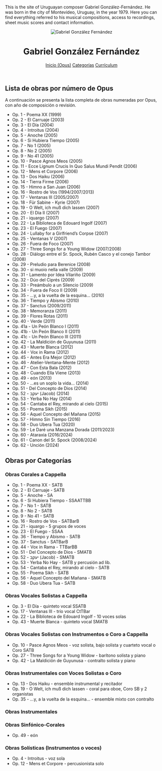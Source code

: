 
This is the site of Uruguayan composer Gabriel González-Fernández. He was born in the city of Montevideo, Uruguay, in the year 1979. Here you can find everything referred to his musical compositions, access to recordings, sheet music scores and contact information.
<!DOCTYPE html>
<html lang="es">
<head>
<meta charset="UTF-8">
<meta name="viewport" content="width=device-width, initial-scale=1.0">
<title>Gabriel González Fernández - Sitio Oficial</title>
<link rel="stylesheet" href="estilos.css">
</head>
<body>

<header>
<img src="foto_miniatura.jpg" alt="Gabriel González Fernández">
<h1>Gabriel González Fernández</h1>
<nav>
<a href="#inicio">Inicio (Opus)</a>
<a href="#categorias">Categorías</a>
<a href="#cv">Currículum</a>
</nav>
</header>

<main>

<section id="inicio">
<h2>Lista de obras por número de Opus</h2>
<p>A continuación se presenta la lista completa de obras numeradas por Opus, con año de composición o revisión.</p>
<ul>
<li>Op. 1 - Poema XX (1999)</li>
<li>Op. 2 - El Carruaje (2003)</li>
<li>Op. 3 - El Día (2004)</li>
<li>Op. 4 - Introitus (2004)</li>
<li>Op. 5 - Anoche (2005)</li>
<li>Op. 6 - Si Hubiera Tiempo (2005)</li>
<li>Op. 7 - No 1 (2005)</li>
<li>Op. 8 - No 2 (2005)</li>
<li>Op. 9 - No 41 (2005)</li>
<li>Op. 10 - Pasce Agnos Meos (2005)</li>
<li>Op. 11 - Ecce Lignum Crucis In Quo Salus Mundi Pendit (2006)</li>
<li>Op. 12 - Mens et Corpore (2006)</li>
<li>Op. 13 - Dos Haiku (2006)</li>
<li>Op. 14 - Tierra Firme (2006)</li>
<li>Op. 15 - Himno a San Juan (2006)</li>
<li>Op. 16 - Rostro de Vos (1994/2007/2013)</li>
<li>Op. 17 - Ventanas III (2005/2007)</li>
<li>Op. 18 - Für Sabine - Kyrie (2007)</li>
<li>Op. 19 - O Welt, ich muß dich lassen (2007)</li>
<li>Op. 20 - El Día II (2007)</li>
<li>Op. 21 - iquargo (2007)</li>
<li>Op. 22 - La Biblioteca de Edouard Ingolf (2007)</li>
<li>Op. 23 - El Fuego (2007)</li>
<li>Op. 24 - Lullaby for a Girlfriend’s Corpse (2007)</li>
<li>Op. 25 - Ventanas V (2007)</li>
<li>Op. 26 - Fuera de Foco (2007)</li>
<li>Op. 27 - Three Songs for a Young Widow (2007/2008)</li>
<li>Op. 28 - Diálogo entre el Sr. Spock, Rubén Casco y el conejo Tambor (2008)</li>
<li>Op. 29 - Preludio para Berenice (2008)</li>
<li>Op. 30 - si muoio nella valle (2009)</li>
<li>Op. 31 - Lamento por Idea Vilariño (2009)</li>
<li>Op. 32 - Dúo del Ciprés (2009)</li>
<li>Op. 33 - Preámbulo a un Silencio (2009)</li>
<li>Op. 34 - Fuera de Foco II (2009)</li>
<li>Op. 35 - …y, a la vuelta de la esquina… (2010)</li>
<li>Op. 36 - Tiempo y Abismo (2010)</li>
<li>Op. 37 - Sanctus (2009/2011)</li>
<li>Op. 38 - Memoranza (2011)</li>
<li>Op. 39 - Flores Rotas (2011)</li>
<li>Op. 40 - Verde (2011)</li>
<li>Op. 41a - Un Peón Blanco I (2011)</li>
<li>Op. 41b - Un Peón Blanco II (2011)</li>
<li>Op. 41c - Un Peón Blanco III (2011)</li>
<li>Op. 42 - La Maldición de Guyunusa (2011)</li>
<li>Op. 43 - Muerte Blanca (2012)</li>
<li>Op. 44 - Vox in Rama (2012)</li>
<li>Op. 45 - Antes Era Mejor (2012)</li>
<li>Op. 46 - Atelier-Ventana-Mente (2012)</li>
<li>Op. 47 - Con Esta Bala (2012)</li>
<li>Op. 48 - Cuando Ella Viene (2013)</li>
<li>Op. 49 - eón (2013)</li>
<li>Op. 50 - …es un soplo la vida… (2014)</li>
<li>Op. 51 - Del Concepto de Dios (2014)</li>
<li>Op. 52 - יעקב (Jacob) (2014)</li>
<li>Op. 53 - Yerba No Hay (2014)</li>
<li>Op. 54 - Cantaba el Rey, mirando al cielo (2015)</li>
<li>Op. 55 - Poema Sikh (2015)</li>
<li>Op. 56 - Aquel Concepto del Mañana (2015)</li>
<li>Op. 57 - Himno Sin Tiempo (2016)</li>
<li>Op. 58 - Duo Ubera Tua (2020)</li>
<li>Op. 59 - Le Daré una Manzana Dorada (2011/2023)</li>
<li>Op. 60 - Ataraxia (2016/2024)</li>
<li>Op. 61 - Canon del Sr. Spock (2008/2024)</li>
<li>Op. 62 - Unción (2024)</li>
</ul>
</section>

<section id="categorias">
<h2>Obras por Categorías</h2>

<h3>Obras Corales a Cappella</h3>
<ul>
<li>Op. 1 - Poema XX - SATB</li>
<li>Op. 2 - El Carruaje - SATB</li>
<li>Op. 5 - Anoche - SA</li>
<li>Op. 6 - Si Hubiera Tiempo - SSAATTBB</li>
<li>Op. 7 - No 1 - SATB</li>
<li>Op. 8 - No 2 - SATB</li>
<li>Op. 9 - No 41 - SATB</li>
<li>Op. 16 - Rostro de Vos - SATBarB</li>
<li>Op. 21 - iquargo - 5 grupos de voces</li>
<li>Op. 23 - El Fuego - SSAA</li>
<li>Op. 36 - Tiempo y Abismo - SATB</li>
<li>Op. 37 - Sanctus - SATBarB</li>
<li>Op. 44 - Vox in Rama - TTBarBB</li>
<li>Op. 51 - Del Concepto de Dios - SMATB</li>
<li>Op. 52 - יעקב (Jacob) - SMATB</li>
<li>Op. 53 - Yerba No Hay - SATB y percusión ad lib.</li>
<li>Op. 54 - Cantaba el Rey, mirando al cielo - SATB</li>
<li>Op. 55 - Poema Sikh - SATB</li>
<li>Op. 56 - Aquel Concepto del Mañana - SMATB</li>
<li>Op. 58 - Duo Ubera Tua - SATB</li>
</ul>

<h3>Obras Vocales Solistas a Cappella</h3>
<ul>
<li>Op. 3 - El Día - quinteto vocal SSATB</li>
<li>Op. 17 - Ventanas III - trío vocal CtTBar</li>
<li>Op. 22 - La Biblioteca de Edouard Ingolf - 10 voces solas</li>
<li>Op. 43 - Muerte Blanca - quinteto vocal SMATB</li>
</ul>

<h3>Obras Vocales Solistas con Instrumentos o Coro a Cappella</h3>
<ul>
<li>Op. 10 - Pasce Agnos Meos - voz solista, bajo solista y cuarteto vocal o Coro SATB</li>
<li>Op. 27 - Three Songs for a Young Widow - barítono solista y piano</li>
<li>Op. 42 - La Maldición de Guyunusa - contralto solista y piano</li>
</ul>

<h3>Obras Instrumentales con Voces Solistas o Coro</h3>
<ul>
<li>Op. 13 - Dos Haiku - ensemble instrumental y recitador</li>
<li>Op. 19 - O Welt, ich muß dich lassen - coral para oboe, Coro SB y 2 organistas</li>
<li>Op. 35 - …y, a la vuelta de la esquina… - ensemble mixto con contralto</li>
</ul>

<h3>Obras Instrumentales</h3>
<!-- Dúos, tríos, cuartetos, quintetos, etc. aquí según tu lista -->

<h3>Obras Sinfónico-Corales</h3>
<ul>
<li>Op. 49 - eón</li>
</ul>

<h3>Obras Solísticas (Instrumentos o voces)</h3>
<ul>
<li>Op. 4 - Introitus - voz sola</li>
<li>Op. 12 - Mens et Corpore - percusionista solo</li>
